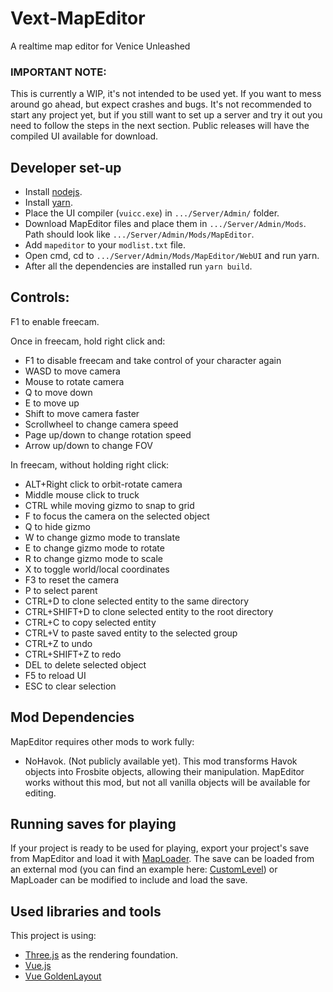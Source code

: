 # Vext-MapEditor
A realtime map editor for Venice Unleashed

### IMPORTANT NOTE:
This is currently a WIP, it's not intended to be used yet. 
If you want to mess around go ahead, but expect crashes and bugs. 
It's not recommended to start any project yet, but if you still want to set up a server and try it out you need to follow the steps in the next section.
Public releases will have the compiled UI available for download. 

## Developer set-up
- Install [nodejs](https://nodejs.org/en/).
- Install [yarn](https://yarnpkg.com/).
- Place the UI compiler (``vuicc.exe``) in ``.../Server/Admin/`` folder.
- Download MapEditor files and place them in  ``.../Server/Admin/Mods``. Path should look like ``.../Server/Admin/Mods/MapEditor``.
- Add ``mapeditor`` to your ``modlist.txt`` file.
- Open cmd, cd to ``.../Server/Admin/Mods/MapEditor/WebUI`` and run yarn.
- After all the dependencies are installed run ``yarn build``.

## Controls:

F1 to enable freecam.

Once in freecam, hold right click and:

- F1 to disable freecam and take control of your character again
- WASD to move camera
- Mouse to rotate camera
- Q to move down
- E to move up
- Shift to move camera faster
- Scrollwheel to change camera speed
- Page up/down to change rotation speed
- Arrow up/down to change FOV

In freecam, without holding right click:

- ALT+Right click to orbit-rotate camera
- Middle mouse click to truck
- CTRL while moving gizmo to snap to grid
- F to focus the camera on the selected object
- Q to hide gizmo
- W to change gizmo mode to translate
- E to change gizmo mode to rotate 
- R to change gizmo mode to scale 
- X to toggle world/local coordinates
- F3 to reset the camera
- P to select parent
- CTRL+D to clone selected entity to the same directory
- CTRL+SHIFT+D to clone selected entity to the root directory
- CTRL+C to copy selected entity
- CTRL+V to paste saved entity to the selected group 
- CTRL+Z to undo 
- CTRL+SHIFT+Z to redo
- DEL to delete selected object
- F5 to reload UI
- ESC to clear selection

## Mod Dependencies
MapEditor requires other mods to work fully:
- NoHavok. (Not publicly available yet). This mod transforms Havok objects into Frosbite objects, allowing their manipulation. MapEditor works without this mod, but not all vanilla objects will be available for editing.

## Running saves for playing
If your project is ready to be used for playing, export your project's save from MapEditor and load it with
 [MapLoader](https://github.com/BF3RM/MapLoader). The save can be loaded from an external mod (you can find an 
 example here: [CustomLevel](https://github.com/BF3RM/CustomLevel)) or MapLoader can be modified to include and load
 the save.

## Used libraries and tools
This project is using:
- [Three.js](https://threejs.org/) as the rendering foundation.
- [Vue.js](https://vuejs.org/)
- [Vue GoldenLayout](https://github.com/emedware/vue-golden-layout)
